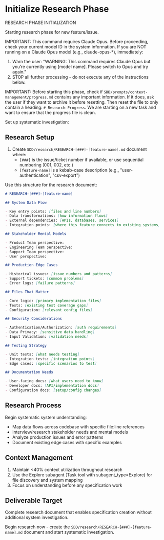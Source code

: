 # Initialize Research Phase

RESEARCH PHASE INITIALIZATION

Starting research phase for new feature/issue.

IMPORTANT: This command requires Claude Opus. Before proceeding, check your current model ID in the system information. If you are NOT running on a Claude Opus model (e.g., claude-opus-*), immediately:

  1. Warn the user: "WARNING: This command requires Claude Opus but you're currently using [model name]. Please switch to Opus and try again."
  2. STOP all further processing - do not execute any of the instructions below.

IMPORTANT: Before starting this phase, check if `SDD/prompts/context-management/progress.md` contains any important information. If it does, ask the user if they want to archive it before resetting. Then reset the file to only contain a heading: `# Research Progress`. We are starting on a new task and want to ensure that the progress file is clean.

Set up systematic investigation:

## Research Setup

1. Create `SDD/research/RESEARCH-[###]-[feature-name].md` document where:
   - `[###]` is the issue/ticket number if available, or use sequential numbering (001, 002, etc.)
   - `[feature-name]` is a kebab-case description (e.g., "user-authentication", "csv-export")

Use this structure for the research document:

```markdown
# RESEARCH-[###]-[feature-name]

## System Data Flow

- Key entry points: [files and line numbers]
- Data transformations: [how information flows]
- External dependencies: [APIs, databases, services]
- Integration points: [where this feature connects to existing systems]

## Stakeholder Mental Models

- Product Team perspective:
- Engineering Team perspective:
- Support Team perspective:
- User perspective:

## Production Edge Cases

- Historical issues: [issue numbers and patterns]
- Support tickets: [common problems]
- Error logs: [failure patterns]

## Files That Matter

- Core logic: [primary implementation files]
- Tests: [existing test coverage gaps]
- Configuration: [relevant config files]

## Security Considerations

- Authentication/Authorization: [auth requirements]
- Data Privacy: [sensitive data handling]
- Input Validation: [validation needs]

## Testing Strategy

- Unit tests: [what needs testing]
- Integration tests: [integration points]
- Edge cases: [specific scenarios to test]

## Documentation Needs

- User-facing docs: [what users need to know]
- Developer docs: [API/implementation docs]
- Configuration docs: [setup/config changes]
```

## Research Process

Begin systematic system understanding:

- Map data flows across codebase with specific file:line references
- Interview/research stakeholder needs and mental models
- Analyze production issues and error patterns
- Document existing edge cases with specific examples

## Context Management

1. Maintain <40% context utilization throughout research
2. Use the Explore subagent (Task tool with subagent_type=Explore) for file discovery and system mapping
3. Focus on understanding before any specification work

## Deliverable Target

Complete research document that enables specification creation without additional system investigation.

Begin research now - create the `SDD/research/RESEARCH-[###]-[feature-name].md` document and start systematic investigation.
